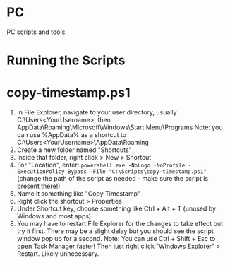 # PC
PC scripts and tools

# Running the Scripts

# copy-timestamp.ps1
1. In File Explorer, navigate to your user directory, usually C:\Users\<YourUsername>, then AppData\Roaming\Microsoft\Windows\Start Menu\Programs
Note: you can use %AppData% as a shortcut to C:\Users\<YourUsername>\AppData\Roaming
2. Create a new folder named "Shortcuts"
3. Inside that folder, right click > New > Shortcut
4. For "Location", enter:
`powershell.exe -NoLogo -NoProfile -ExecutionPolicy Bypass -File "C:\Scripts\copy-timestamp.ps1"`
(change the path of the script as needed - make sure the script is present there!)
5. Name it something like "Copy Timestamp"
6. Right click the shortcut > Properties
7. Under Shortcut key, choose something like Ctrl + Alt + T (unused by Windows and most apps)
8. You may have to restart File Explorer for the changes to take effect but try it first. There may be a slight delay but you should see the script window pop up for a second. 
Note: You can use Ctrl + Shift + Esc to open Task Manager faster! Then just right click "Windows Explorer" > Restart. Likely unnecessary.